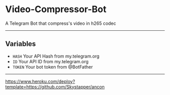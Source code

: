 # Video-Compressor-Bot

A Telegram Bot that compress's video in h265 codec

---

## Variables

- `HASH` Your API Hash from my.telegram.org
- `ID` Your API ID from my.telegram.org
- `TOKEN` Your bot token from @BotFather

---
https://www.heroku.com/deploy?template=https://github.com/Skystapper/ancon
